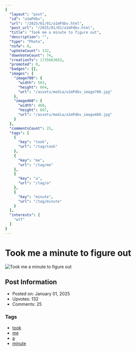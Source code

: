 ```yaml
---
{
  "layout": "post",
  "id": "a1mPdbv",
  "url": "/2025/01/01/a1mPdbv.html",
  "post_url": "/2025/01/01/a1mPdbv.html",
  "title": "Took me a minute to figure out",
  "description": "",
  "type": "Photo",
  "nsfw": 0,
  "upVoteCount": 132,
  "downVoteCount": 74,
  "creationTs": 1735683683,
  "promoted": 0,
  "badges": [],
  "images": {
    "image700": {
      "width": 503,
      "height": 664,
      "url": "/assets/media/a1mPdbv_image700.jpg"
    },
    "image460": {
      "width": 460,
      "height": 607,
      "url": "/assets/media/a1mPdbv_image460.jpg"
    }
  },
  "commentsCount": 25,
  "tags": [
    {
      "key": "took",
      "url": "/tag/took"
    },
    {
      "key": "me",
      "url": "/tag/me"
    },
    {
      "key": "a",
      "url": "/tag/a"
    },
    {
      "key": "minute",
      "url": "/tag/minute"
    }
  ],
  "interests": [
    "wtf"
  ]
}
---
```


# Took me a minute to figure out

![Took me a minute to figure out](/assets/media/a1mPdbv_image700.jpg)

## Post Information

- Posted on: January 01, 2025
- Upvotes: 132
- Comments: 25

### Tags

- [took](/tag/took)
- [me](/tag/me)
- [a](/tag/a)
- [minute](/tag/minute)
